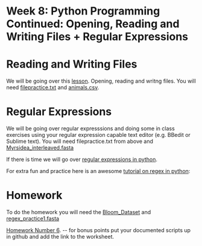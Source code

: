 # Week 8:  Python Programming Continued: Opening, Reading and Writing Files + Regular Expressions

# Reading and Writing Files
We will be going over this [lesson](https://www.dropbox.com/s/0eahvannoy37ail/PythonLesson3_open.write.files.docx?dl=0). Opening, reading and writng files. You will need [filepractice.txt](https://www.dropbox.com/s/yr2q9z0y8ysteyu/filepractice.txt?dl=0) and [animals.csv](https://www.dropbox.com/s/6z5gzhsjiey6bsl/animals.csv?dl=0).

# Regular Expressions 
We will be going over regular expresssions and doing some in class exercises using your regular expression capable text editor (e.g. BBedit or Sublime text). You will need filepractice.txt from above and [Myrsidea_interleaved.fasta](https://www.dropbox.com/s/cw0l62p82lulmgv/Myrsidea_interleaved.fasta?dl=0) 

If there is time we will go over [regular expressions in python](https://www.dropbox.com/s/uzb63gbzqc8l6hs/PythonRegular_Expressions.docx?dl=0).

For extra fun and practice here is an awesome [tutorial on regex in python](https://www.datacamp.com/community/tutorials/python-regular-expression-tutorial):

# Homework

To do the homework you will need the [Bloom_Dataset](https://www.dropbox.com/s/6ytrzv6by28saem/Bloom_etal_2018_Reduced_Dataset.csv?dl=0) and [regex_practice1.fasta](https://www.dropbox.com/s/37fy4w7u09rdin6/regex.practice1.fasta?dl=0)

  
[Homework Number 6](https://www.dropbox.com/s/z4k8zy807i35pfl/Programming_Exercises_Part_III.docx?dl=0). -- for bonus points put your documented scripts up in github and add the link to the worksheet.

